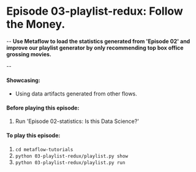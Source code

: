 # Episode 03-playlist-redux: Follow the Money.
--
**Use Metaflow to load the statistics generated from 'Episode 02' and improve
our playlist generator by only recommending top box office grossing movies.**

--

#### Showcasing:
- Using data artifacts generated from other flows.

#### Before playing this episode:
1. Run 'Episode 02-statistics: Is this Data Science?'

#### To play this episode:
1. ```cd metaflow-tutorials```
2. ```python 03-playlist-redux/playlist.py show```
3. ```python 03-playlist-redux/playlist.py run```
